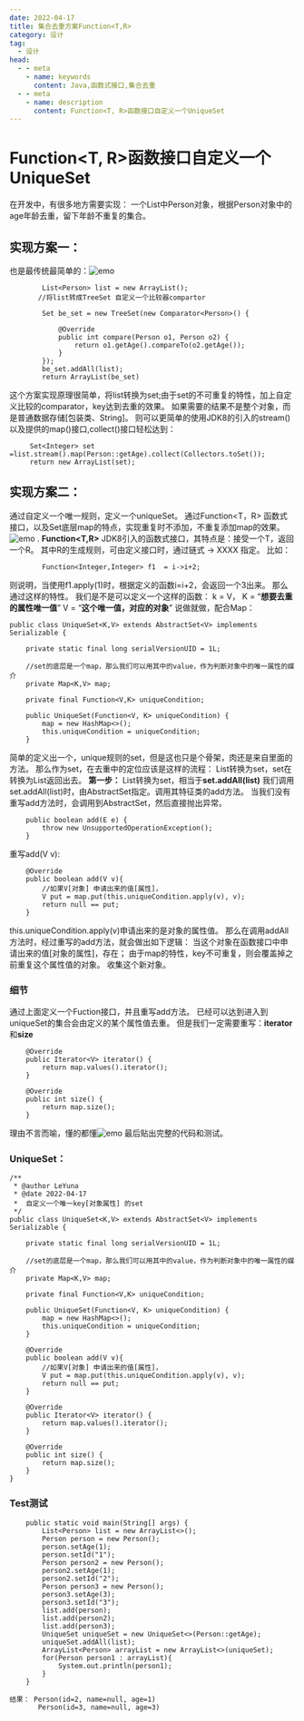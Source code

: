 ```yaml
---
date: 2022-04-17
title: 集合去重方案Function<T,R>
category: 设计
tag:
  - 设计
head:
  - - meta
    - name: keywords
      content: Java,函数式接口,集合去重
  - - meta
    - name: description
      content: Function<T, R>函数接口自定义一个UniqueSet
---
```

# Function<T, R>函数接口自定义一个UniqueSet

在开发中，有很多地方需要实现：
一个List中Person对象，根据Person对象中的age年龄去重，留下年龄不重复的集合。

## 实现方案一：
也是最传统最简单的：![emo](https://leyuna-blog-img.oss-cn-hangzhou.aliyuncs.com/image/emo/QQ图片20220302210445.jpg)
```
        List<Person> list = new ArrayList();
       //将list转成TreeSet 自定义一个比较器compartor

        Set be_set = new TreeSet(new Comparator<Person>() {

            @Override
            public int compare(Person o1, Person o2) {
                return o1.getAge().compareTo(o2.getAge());
            }
        });
        be_set.addAll(list);
        return ArrayList(be_set)
```
这个方案实现原理很简单，将list转换为set;由于set的不可重复的特性，加上自定义比较的comparator，key达到去重的效果。
如果需要的结果不是整个对象，而是普通数据存储[包装类、String]。
则可以更简单的使用JDK8的引入的stream()以及提供的map()接口,collect()接口轻松达到：
```
     Set<Integer> set =list.stream().map(Person::getAge).collect(Collectors.toSet());
     return new ArrayList(set);
```

## 实现方案二：
通过自定义一个唯一规则，定义一个uniqueSet。
通过Function<T，R> 函数式接口，以及Set底层map的特点，实现重复时不添加，不重复添加map的效果。![emo](https://leyuna-blog-img.oss-cn-hangzhou.aliyuncs.com/image/emo/QQ图片20220302210521.jpg)
.
**Function<T,R>**
JDK8引入的函数式接口，其特点是：接受一个T，返回一个R。
其中R的生成规则，可由定义接口时，通过链式 -> XXXX 指定。
比如：
```
        Function<Integer,Integer> f1  = i->i+2;
```
则说明，当使用f1.apply(1)时，根据定义的函数i=i+2，会返回一个3出来。
那么通过这样的特性。
我们是不是可以定义一个这样的函数： k =  V，
K = “**想要去重的属性唯一值**”
V = “**这个唯一值，对应的对象**”
说做就做，配合Map：
```
public class UniqueSet<K,V> extends AbstractSet<V> implements Serializable {
    
    private static final long serialVersionUID = 1L;

    //set的底层是一个map，那么我们可以用其中的value，作为判断对象中的唯一属性的媒介
    private Map<K,V> map;
    
    private final Function<V,K> uniqueCondition;

    public UniqueSet(Function<V, K> uniqueCondition) {
        map = new HashMap<>();
        this.uniqueCondition = uniqueCondition;
    }
```

简单的定义出一个，unique规则的set，但是这也只是个骨架，肉还是来自里面的方法。
那么作为set，在去重中的定位应该是这样的流程：
List转换为set，set在转换为List返回出去。
**第一步：**
List转换为set，相当于**set.addAll(list)**
我们调用set.addAll(list)时，由AbstractSet指定。调用其特征类的add方法。
当我们没有重写add方法时，会调用到AbstractSet，然后直接抛出异常。
```
    public boolean add(E e) {
        throw new UnsupportedOperationException();
    }
```
重写add(V v):
```
    @Override
    public boolean add(V v){
        //如果V[对象] 申请出来的值[属性]，
        V put = map.put(this.uniqueCondition.apply(v), v);
        return null == put;
    }
```
this.uniqueCondition.apply(v)申请出来的是对象的属性值。
那么在调用addAll方法时，经过重写的add方法，就会做出如下逻辑：
当这个对象在函数接口中申请出来的值[对象的属性]，存在；
由于map的特性，key不可重复，则会覆盖掉之前重复这个属性值的对象。
收集这个新对象。

### 细节
通过上面定义一个Fuction接口，并且重写add方法。
已经可以达到进入到uniqueSet的集合会由定义的某个属性值去重。
但是我们一定需要重写：**iterator**和**size**
```
    @Override
    public Iterator<V> iterator() {
        return map.values().iterator();
    }

    @Override
    public int size() {
        return map.size();
    }
```
理由不言而喻，懂的都懂![emo](https://leyuna-blog-img.oss-cn-hangzhou.aliyuncs.com/image/emo/QQ图片20220302210528.gif)
最后贴出完整的代码和测试。
### UniqueSet：
```
/**
 * @author LeYuna
 * @date 2022-04-17
 *  自定义一个唯一key[对象属性] 的set
 */
public class UniqueSet<K,V> extends AbstractSet<V> implements Serializable {
    
    private static final long serialVersionUID = 1L;

    //set的底层是一个map，那么我们可以用其中的value，作为判断对象中的唯一属性的媒介
    private Map<K,V> map;
    
    private final Function<V,K> uniqueCondition;

    public UniqueSet(Function<V, K> uniqueCondition) {
        map = new HashMap<>();
        this.uniqueCondition = uniqueCondition;
    }
    
    @Override
    public boolean add(V v){
        //如果V[对象] 申请出来的值[属性]，
        V put = map.put(this.uniqueCondition.apply(v), v);
        return null == put;
    }
    
    @Override
    public Iterator<V> iterator() {
        return map.values().iterator();
    }

    @Override
    public int size() {
        return map.size();
    }
}
```
### Test测试
```
    public static void main(String[] args) {
        List<Person> list = new ArrayList<>();
        Person person = new Person();
        person.setAge(1);
        person.setId("1");
        Person person2 = new Person();
        person2.setAge(1);
        person2.setId("2");
        Person person3 = new Person();
        person3.setAge(3);
        person3.setId("3");
        list.add(person);
        list.add(person2);
        list.add(person3);
        UniqueSet uniqueSet = new UniqueSet<>(Person::getAge);
        uniqueSet.addAll(list);
        ArrayList<Person> arrayList = new ArrayList<>(uniqueSet);
        for(Person person1 : arrayList){
            System.out.println(person1);
        }
    }

结果： Person(id=2, name=null, age=1)
       Person(id=3, name=null, age=3)
```
